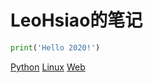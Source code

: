 # LeoHsiao的笔记

```python
print('Hello 2020!')
```

<!-- 首页的目录，拷贝navbar.md的Notes部分 -->
[Python](docs/Python/index.md)
[Linux](docs/Linux/index.md)
[Web](docs/Web/index.md)
